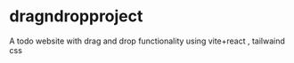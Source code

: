 # dragndropproject
A todo website with drag and drop functionality using vite+react , tailwaind css
